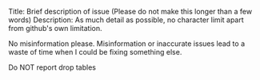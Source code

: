 Title: Brief description of issue (Please do not make this longer than a few words)
Description: As much detail as possible, no character limit apart from github's own limitation.

No misinformation please.  Misinformation or inaccurate issues lead to a waste of time when I could be fixing something else.

Do NOT report drop tables
